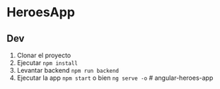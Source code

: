 # HeroesApp

## Dev

1. Clonar el proyecto
2. Ejecutar ```npm install```
3. Levantar backend ````npm run backend````
4. Ejecutar la app ```npm start``` o bien ```ng serve -o```
#   a n g u l a r - h e r o e s - a p p  
 